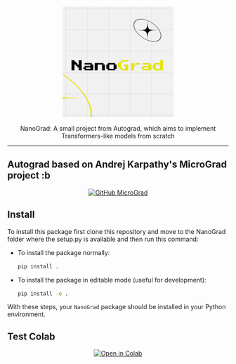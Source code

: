 <div align="center">

<picture>
  <img alt="NanoGradLogo" src="NanoGrad.png" width="50%" height="50%">
</picture>

NanoGrad: A small project from Autograd, which aims to implement Transformers-like models from scratch

</div>

---

## Autograd based on Andrej Karpathy's MicroGrad project :b
<p align="center">
    <a href="https://github.com/karpathy/micrograd">
        <img src="https://img.shields.io/badge/GitHub-MicroGrad-blue" alt="GitHub MicroGrad" width="200" />
    </a>
</p>



## Install

To install this package first clone this repository and move to the NanoGrad folder where the setup.py is available and then run this command:

   - To install the package normally:
     ```bash
     pip install .
     ```
   - To install the package in editable mode (useful for development):
     ```bash
     pip install -e .
     ```

With these steps, your `NanoGrad` package should be installed in your Python environment.

## Test Colab

<p align="center">
    <a href="https://colab.research.google.com/drive/1DbOFuh5cDcPpdvL2Tqe6UemvU09FcDMo?usp=sharing">
        <img src="https://colab.research.google.com/assets/colab-badge.svg" alt="Open in Colab" width="200" />
    </a>
</p>

